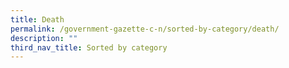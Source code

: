 ```yaml
---
title: Death
permalink: /government-gazette-c-n/sorted-by-category/death/
description: ""
third_nav_title: Sorted by category
---
```

